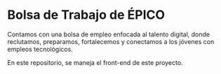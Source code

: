 # Bolsa de Trabajo de ÉPICO

Contamos con una bolsa de empleo enfocada al talento digital, donde reclutamos, preparamos, fortalecemos y conectamos a los jóvenes con empleos tecnológicos.

En este repositorio, se maneja el front-end de este proyecto.
